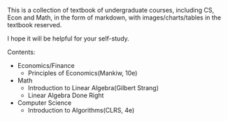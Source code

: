 This is a collection of textbook of undergraduate courses, including CS, Econ and Math, in the form of markdown, with images/charts/tables in the textbook reserved.

I hope it will be helpful for your self-study.

Contents:
+ Economics/Finance
  + Principles of Economics(Mankiw, 10e)
+ Math
  + Introduction to Linear Algebra(Gilbert Strang)
  + Linear Algebra Done Right
+ Computer Science
  + Introduction to Algorithms(CLRS, 4e) 